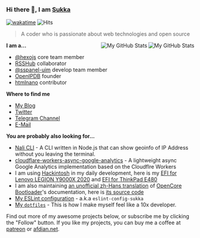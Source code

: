 ### Hi there 👋, I am [Sukka](https://skk.moe)

[![wakatime](https://wakatime.com/badge/user/5d907773-4bad-4681-802b-c2bec4583297.svg?style=flat-square)](https://wakatime.com/@5d907773-4bad-4681-802b-c2bec4583297) ![Hits](https://hits.link/hits?url=https%3A%2F%2Fgithub.com%2Fsukkaw&bgRight=000&bgLeft=000&border=square)

> A coder who is passionate about web technologies and open source

<a href="https://github.com/sukkaw#gh-light-mode-only">
  <img src="https://l.skk.moe/git-stat-card-light#gh-light-mode-only" align="right" alt="My GitHub Stats" />
</a>

<a href="https://github.com/sukkaw#gh-dark-mode-only">
  <img src="https://l.skk.moe/git-stat-card-darkmode#gh-dark-mode-only" align="right" alt="My GitHub Stats" />
</a>

**I am a...**

- [@hexojs](https://github.com/hexojs) core team member
- [RSSHub](https://github.com/hexojs) collaborator
- [@sspanel-uim](https://github.com/sspanel-uim) develop team member
- [OpenIPDB](https://github.com/OpenIPDB) founder
- [htmlnano](https://github.com/posthtml/htmlnano) contributor

**Where to find me**

- [My Blog](https://blog.skk.moe)
- [Twitter](https://twitter.com/isukkaw)
- [Telegram Channel](https://t.me/s/sukkachannel)
- [E-Mail](mailto:github_at_skk_dot_moe)

**You are probably also looking for...**

- [Nali CLI](https://github.com/SukkaW/nali-cli) - A CLI written in Node.js that can show geoinfo of IP Address without you leaving the terminal.
- [cloudflare-workers-async-google-analytics](https://github.com/SukkaW/cloudflare-workers-async-google-analytics) - A lightweight async Google Analytics implementation based on the Cloudflre Workers
- I am using [Hackintosh](https://en.wikipedia.org/wiki/Hackintosh) in my daily development, here is my [EFI for Lenovo LEGION Y9000X 2020](https://github.com/SukkaW/Lenovo-Y9000X-Hackintosh) and [EFI for ThinkPad E480](https://github.com/SukkaW/ThinkPad-E480-Hackintosh)
- I am also maintaining [an unofficial zh-Hans translation](https://oc.skk.moe) of [OpenCore Bootloader](https://github.com/acidanthera/OpenCorePkg)'s documentation, here is [its source code](https://github.com/SukkaW/OpenCore-Document-zh_Hans)
- [My ESLint configuration](https://github.com/SukkaW/eslint-config-sukka) - a.k.a `eslint-config-sukka`
- [My `dotfiles`](https://github.com/SukkaW/dotfiles) - This is how I make myself feel like a 10x developer.

Find out more of my awesome projects below, or subscribe me by clicking the "Follow" button. If you like my projects, you can buy me a coffee at [patreon](https://www.patreon.com/sukkaw) or [afdian.net](https://afdian.net/@sukka).
